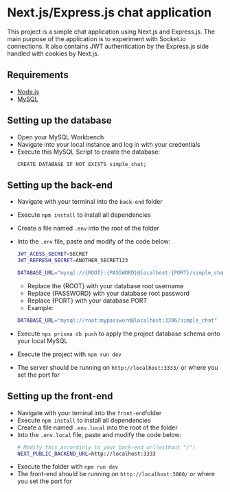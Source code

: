 # Next.js/Express.js chat application

This project is a simple chat application using Next.js and Express.js. The main purpose of the application is to experiment with Socket.io connections. It also contains JWT authentication by the Express.js side handled with cookies by Next.js.

## Requirements

- [Node.js](https://nodejs.org/en)
- [MySQL](https://www.mysql.com/)

## Setting up the database

- Open your MySQL Workbench
- Navigate into your local instance and log in with your credentials
- Execute this MySQL Script to create the database:
  ```mysql
  CREATE DATABASE IF NOT EXISTS simple_chat;
  ```

## Setting up the back-end

- Navigate with your terminal into the `back-end` folder
- Execute `npm install` to install all dependencies
- Create a file named `.env` into the root of the folder
- Into the `.env` file, paste and modify of the code below:

  ```bash
  JWT_ACESS_SECRET=SECRET
  JWT_REFRESH_SECRET=ANOTHER_SECRET123

  DATABASE_URL="mysql://{ROOT}:{PASSWORD}@localhost:{PORT}/simple_chat"
  ```

  - Replace the {ROOT} with your database root username
  - Replace {PASSWORD} with your database root password
  - Replace {PORT} with your database PORT
  - Example:

  ```bash
  DATABASE_URL="mysql://root:mypassword@localhost:3306/simple_chat"
  ```

- Execute `npx prisma db push` to apply the project database schema onto your local MySQL
- Execute the project with `npm run dev`
- The server should be running on `http://localhost:3333/` or where you set the port for

## Setting up the front-end

- Navigate with your teminal into the `front-end`folder
- Execute `npm install` to install all dependencies
- Create a file named `.env.local` into the root of the folder
- Into the `.env.local` file, paste and modify the code below:
  ```bash
  # Modify this accordinly to your back-end url(without "/")
  NEXT_PUBLIC_BACKEND_URL=http://localhost:3333
  ```
- Execute the folder with `npm run dev`
- The front-end should be running on `http://localhost:3000/` or where you set the port for
